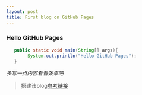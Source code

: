 ```yaml
---
layout: post
title: First blog on GitHub Pages
---
```

### Hello GitHub Pages

```java
   public static void main(String[] args){
        System.out.println("Hello GitHub Pages");
   }
```

*多写一点内容看看效果吧*

> 搭建该blog[参考链接](http://www.ruanyifeng.com/blog/2012/08/blogging_with_jekyll.html)
